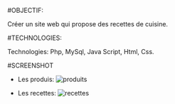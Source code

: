 #OBJECTIF:

Créer un site web qui propose des recettes de cuisine.

#TECHNOLOGIES:

Technologies: Php, MySql, Java Script, Html, Css.

#SCREENSHOT

- Les produis:
![produits](https://user-images.githubusercontent.com/73828008/209836343-66f489a9-f438-4a51-9f1a-9bfddceadba9.png)

- Les recettes:
![recettes](https://user-images.githubusercontent.com/73828008/209836434-9210081b-1784-491f-b937-458b856b8336.png)
